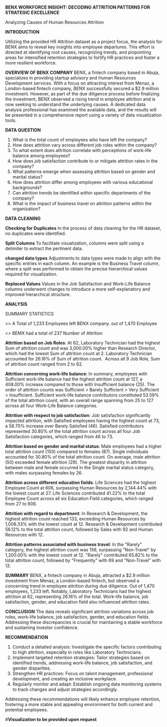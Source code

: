 **BENX WORKFORCE INSIGHT: DECODING ATTRITION PATTERNS FOR STRATEGIC EXCELLENCE**

Analyzing Causes of Human Resources Attrition


**INTRODUCTION**

Utilizing the provided HR Attrition dataset as a project focus, the analysis for BENX aims to reveal key insights into employee departures. This effort is directed at identifying root causes, recognizing trends, and pinpointing areas for intensified retention strategies to fortify HR practices and foster a more resilient workforce.


**OVERVIEW OF BENX COMPANY**
BENX, a fintech company based in Abuja, specializes in providing startup advisory and Human Resources Development services. With a focus on attracting interest from Menaz, a
London-based fintech company, BENX successfully secured a $2.9 million investment. However, as part of the due diligence process before finalizing the investment, BENX
observed a rising trend in employee attrition and is now seeking to understand the underlying causes. A dedicated data analysis professional has examined the available data,
and the results will be presented in a comprehensive report using a variety of data visualization tools.

**DATA QUESTION**
1. What is the total count of employees who have left the company?
2. How does attrition vary across different job roles within the company?
3. To what extent does attrition correlate with perceptions of work-life balance among employees?
4. How does job satisfaction contribute to or mitigate attrition rates in the company?
5. What patterns emerge when assessing attrition based on gender and marital status?
6. How does attrition differ among employees with various educational backgrounds?
7. Can attrition trends be identified within specific departments of the company?
8. What is the impact of business travel on attrition patterns within the organization?


**DATA CLEANING**

**Checking for Duplicates**
In the process of data cleaning for the HR dataset, no duplicates were identified.

**Split Columns**
To facilitate visualization, columns were split using a delimiter to extract the pertinent data.

**changed data types**
Adjustments to data types were made to align with the specific entries in each column. An example is the Business Travel column, where a split was performed to obtain the precise hierarchical values required for visualization.

**Replaced Values**
Values in the Job Satisfaction and Work-Life Balance columns underwent changes to introduce a more self-explanatory and improved hierarchical structure.




**ANALYSIS**

SUMMARY STATISTICS

<> A Total of 1,233 Employees left BENX company. out of 1,470 Employee

<> BEMX had a total of 237 Number of Attrition

**Attrition based on Job Roles**: At 62, Laboratory Technician had the highest Sum of attrition count and was 3,000.00% higher than Research Director, which had the lowest Sum of attrition count at 2.﻿﻿ ﻿﻿﻿﻿﻿Laboratory Technician accounted for 26.16% of Sum of attrition count.﻿﻿ ﻿﻿ ﻿﻿Across all 9 Job Role, Sum of attrition count ranged from 2 to 62.﻿﻿ ﻿﻿ ﻿

**Attrition concerning work-life balance**: In summary, employees with Sufficient work-life balance had the highest attrition count at 127, a 408.00% increase compared to
those with Insufficient balance (25). The order of attrition counts was Sufficient > Barely Sufficient > Very Sufficient > Insufficient. Sufficient work-life balance
contributors constituted 53.59% of the total attrition count, with an overall range spanning from 25 to 127 across all four Work-Life Balance categories.

**Attrition with respect to job satisfaction**: Job satisfaction significantly impacted attrition, with Satisfied employees having the highest count at 73, a 58.70% increase over Barely Satisfied (46). Satisfied contributors represented 30.80% of the total attrition count across all four Job Satisfaction categories, which ranged from 46 to 73.

**Attrition based on gender and marital status**: Male employees had a higher total attrition count (150) compared to females (87). Single individuals accounted for 30.80% of the total attrition count. On average, male attrition (50) exceeded female attrition (29). The greatest disparity in attrition between male and female occurred in the Single marital status category, with males surpassing females by 26.

**Attrition across different education fields**: Life Sciences had the highest Employee Count at 606, surpassing Human Resources by 2,144.44% with the lowest count at 27. Life Sciences contributed 41.22% to the total Employee Count across all six Education Field categories, which ranged from 27 to 606.

**Attrition with regard to department**: In Research & Development, the highest attrition count reached 133, exceeding Human Resources by 1,008.33% with the lowest count at
12. Research & Development contributed 56.12% to the total attrition count, followed by Sales with 92 and Human Resources with 12.

**Attrition patterns associated with business travel**: In the "Rarely" category, the highest attrition count was 156, surpassing "Non-Travel" by 1,200.00% with the lowest count at 12. "Rarely" contributed 65.82% to the total attrition count, followed by "Frequently" with 69 and "Non-Travel" with 12.


**SUMMARY**
BENX, a fintech company in Abuja, attracted a $2.9 million investment from Menaz, a London-based fintech, but observed a concerning trend in employee attrition during due diligence. Out of 1,470 employees, 1,233 left. Notably, Laboratory Technicians had the highest attrition at 62, representing 26.16% of the total. Work-life balance, job satisfaction, gender, and education field also influenced attrition rates.

**CONCLUSION**
The data reveals significant attrition variations across job roles, work-life balance, job satisfaction, gender, and education fields. Addressing these discrepancies is crucial for maintaining a stable workforce and sustaining investor confidence. 

**RECOMMENDATION**
1. Conduct a detailed analysis: Investigate the specific factors contributing to high attrition, especially in roles like Laboratory Technicians.
2. Implement targeted retention strategies: Tailor strategies based on identified trends, addressing work-life balance, job satisfaction, and gender disparities.
3. Strengthen HR practices: Focus on talent management, professional development, and creating an inclusive workplace.
4. Regularly monitor and adapt: Establish ongoing data monitoring systems to track changes and adjust strategies accordingly.

Addressing these recommendations will likely enhance employee retention, fostering a more stable and appealing environment for both current and potential employees.



#**Visualization to be provided upon request**
